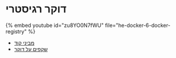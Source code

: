 # דוקר רגיסטרי


{% embed youtube id="zu8YO0N7fWU" file="he-docker-6-docker-registry" %}

* [מביני קוד](https://code-maven.com/)
* [שקפים על דוקר](https://code-maven.com/slides/docker)
